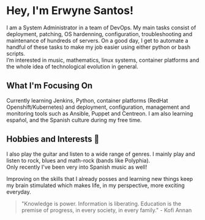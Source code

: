 # Hey, I'm Erwyne Santos!

I am a System Administrator in a team of DevOps. My main tasks consist of deployment, patching, OS hardenning, configuration, troubleshooting and maintenance of hundreds of servers. On a good day, I get to automate a handful of these tasks to make my job easier using either python or bash scripts.  
I’m interested in music, mathematics, linux systems, container platforms and the whole idea of technological evolution in general.

## What I'm Focusing On
Currently learning Jenkins, Python, container platforms (RedHat Openshift/Kubernetes) and deployment, configuration, management and monitoring tools such as Ansible, Puppet and Centreon. I am also learning español, and the Spanish culture during my free time. 

## Hobbies and Interests :metal:
I also play the guitar and listen to a wide range of genres. I mainly play and listen to rock, blues and math-rock (bands like Polyphia). \
Only recently I've been very into Spanish music as well!

Improving on the skills that I already posses and learning new things keep my brain stimulated which makes life, in my perspective, more exciting everyday.

> "Knowledge is power. Information is liberating. Education is the premise of progress, in every society, in every family." - Kofi Annan

<!---
erwynesantos/erwynesantos is a ✨ special ✨ repository because its `README.md` (this file) appears on your GitHub profile.
You can click the Preview link to take a look at your changes.
--->
